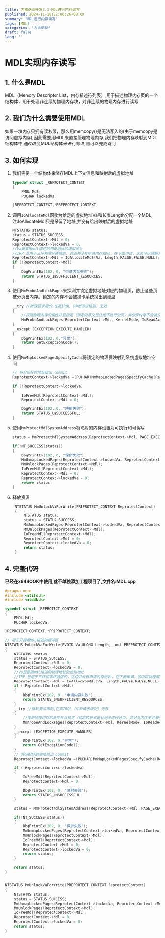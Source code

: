 ```yaml
---
title: 内核驱动开发2.1-MDL进行内存读写
published: 2024-11-18T22:06:26+08:00
summary: "MDL进行内存读写"
tags: [MDL]
categories: '内核驱动'
draft: false 
lang: ''
---
```

# MDL实现内存读写

##  1. 什么是MDL

MDL（Memory Descriptor List，内存描述符列表）,用于描述物理内存页的一个结构体，用于处理非连续的物理内存块，对非连续的物理内存进行读写

## 2. 我们为什么需要使用MDL

如果一块内存只拥有读权限，那么用memcopy()是无法写入的(由于memcopy是访问虚拟内存),因此需要用MDL来直接管理物理内存,我们把物理内存映射到MDL结构体中,通过改变MDL结构体来进行修改,则可以完成访问

## 3. 如何实现
 
1. 我们需要一个结构体来储存MDL上下文信息和映射后的虚拟地址

    ```C++
    typedef struct _REPROTECT_CONTEXT
    {
        PMDL Mdl;
        PUCHAR lockedVa;

    }REPROTECT_CONTEXT,*PREPROTECT_CONTEXT;
    ```

2. 调用`IoAllocateMdl`函数为给定的虚拟地址Va和长度Length分配一个MDL,注:IoAllocateMdl只是保留了地址,并没有给出映射后的虚拟地址
    ```C++
    NTSTATUS status;
    status = STATUS_SUCCESS;
    ReprotectContext->Mdl = 0;
    ReprotectContext->lockedVa = 0;
    //Va是要用mdl描述的物理地址的虚拟地址
    //IRP 是用于三环和零环通信的，这边并没有申请内存给Va，在下面申请，这边可以理解为是一个reserve操作,这边保留了一块地址。但没有给出对应的虚拟地址
    ReprotectContext->Mdl = IoAllocateMdl(Va, Length,FALSE,FALSE,NULL);
    if (!ReprotectContext->Mdl)
    {
        DbgPrintEx(102, 0, "申请内存失败");
        return STATUS_INSUFFICIENT_RESOURCES;
    }
    ```
3. 使用`MmProbeAndLockPages`来探测并锁定虚拟地址对应的物理页，防止这些页被分页出内存。锁定的内存不会被操作系统换出到硬盘
    ```C++
    __try //微软要求用的,在高IRQL（中断请求级别）无效
    {
        //探测物理内存的属性并且锁定（锁定的意义是让他不进行分页，非分页内存不会被交换出去）
        MmProbeAndLockPages(ReprotectContext->Mdl, KernelMode, IoReadAccess);
    }
    __except (EXCEPTION_EXECUTE_HANDLER)
    {
        DbgPrintEx(102, 0,"异常");
        return GetExceptionCode();
    }
    ```

4. 使用`MmMapLockedPagesSpecifyCache`将锁定的物理页映射到系统虚拟地址空间
    ```C++
    // 将分配好的地址给出 commit
    ReprotectContext->lockedVa =(PUCHAR)MmMapLockedPagesSpecifyCache(ReprotectContext->Mdl,KernelMode, MmCached,NULL,FALSE,NormalPagePriority );

    if (!ReprotectContext->lockedVa)
    {
        IoFreeMdl(ReprotectContext->Mdl);
        ReprotectContext->Mdl = 0;

        DbgPrintEx(102, 0, "映射失败");
        return STATUS_UNSUCCESSFUL;
    }
    ```

5. 使用`MmProtectMdlSystemAddress`将映射的内存设置为可执行和可读写
    ```C++
    status = MmProtectMdlSystemAddress(ReprotectContext->Mdl, PAGE_EXECUTE_READWRITE);

    if(!NT_SUCCESS(status))
    {
        DbgPrintEx(102, 0, "保护失败");
        MmUnmapLockedPages(ReprotectContext->lockedVa, ReprotectContext->Mdl);
        MmUnlockPages(ReprotectContext->Mdl);
        IoFreeMdl(ReprotectContext->Mdl);
        ReprotectContext->Mdl = 0;
        ReprotectContext->lockedVa = 0;
        return status;
    }
    ```

6. 释放资源
   ```C++
    NTSTATUS MmUnlockVaForWrite(PREPROTECT_CONTEXT ReprotectContext)
    {
        NTSTATUS status;
        status = STATUS_SUCCESS;
        MmUnmapLockedPages(ReprotectContext->lockedVa, ReprotectContext->Mdl);
        MmUnlockPages(ReprotectContext->Mdl);
        IoFreeMdl(ReprotectContext->Mdl);
        ReprotectContext->Mdl = 0;
        ReprotectContext->lockedVa = 0;
        return status;
    }
   ```


## 4. 完整代码

**已经在x64HOOK中使用,就不单独添加工程项目了,文件名:MDL.cpp**
```C++
#pragma once
#include <ntifs.h>
#include <ntddk.h>

typedef struct _REPROTECT_CONTEXT
{
	PMDL Mdl;
	PUCHAR lockedVa;

}REPROTECT_CONTEXT,*PREPROTECT_CONTEXT;

// 用于开辟用MDL描述的缓冲区
NTSTATUS MmLockVaForWrite(PVOID Va,ULONG Length,__out PREPROTECT_CONTEXT ReprotectContext)
{
	NTSTATUS status;
	status = STATUS_SUCCESS;
	ReprotectContext->Mdl = 0;
	ReprotectContext->lockedVa = 0;
	//Va是要用mdl描述的物理地址的虚拟地址
	//IRP 是用于三环和零环通信的，这边并没有申请内存给Va，在下面申请，这边可以理解为是一个reserve操作,这边保留了一块地址。但没有给出对应的虚拟地址
	ReprotectContext->Mdl = IoAllocateMdl(Va, Length,FALSE,FALSE,NULL);
	if (!ReprotectContext->Mdl)
	{
		DbgPrintEx(102, 0, "申请内存失败");
		return STATUS_INSUFFICIENT_RESOURCES;
	}
	__try //微软要求用的,在高IRQL（中断请求级别）无效
	{
		//探测物理内存的属性并且锁定（锁定的意义是让他不进行分页，非分页内存不会被交换出去）
		MmProbeAndLockPages(ReprotectContext->Mdl, KernelMode, IoReadAccess);
	}
	__except (EXCEPTION_EXECUTE_HANDLER)
	{
		DbgPrintEx(102, 0,"异常");
		return GetExceptionCode();
	}
	// 将分配好的地址给出 commit
	ReprotectContext->lockedVa =(PUCHAR)MmMapLockedPagesSpecifyCache(ReprotectContext->Mdl,KernelMode, MmCached,NULL,FALSE,NormalPagePriority );

	if (!ReprotectContext->lockedVa)
	{
		IoFreeMdl(ReprotectContext->Mdl);
		ReprotectContext->Mdl = 0;

		DbgPrintEx(102, 0, "映射失败");
		return STATUS_UNSUCCESSFUL;
	}

	status = MmProtectMdlSystemAddress(ReprotectContext->Mdl, PAGE_EXECUTE_READWRITE);

	if(!NT_SUCCESS(status))
	{
		DbgPrintEx(102, 0, "保护失败");
		MmUnmapLockedPages(ReprotectContext->lockedVa, ReprotectContext->Mdl);
		MmUnlockPages(ReprotectContext->Mdl);
		IoFreeMdl(ReprotectContext->Mdl);
		ReprotectContext->Mdl = 0;
		ReprotectContext->lockedVa = 0;
		return status;
	}
	
	return status;
}


NTSTATUS MmUnlockVaForWrite(PREPROTECT_CONTEXT ReprotectContext)
{
	NTSTATUS status;
	status = STATUS_SUCCESS;
	MmUnmapLockedPages(ReprotectContext->lockedVa, ReprotectContext->Mdl);
	MmUnlockPages(ReprotectContext->Mdl);
	IoFreeMdl(ReprotectContext->Mdl);
	ReprotectContext->Mdl = 0;
	ReprotectContext->lockedVa = 0;
	return status;
}

```